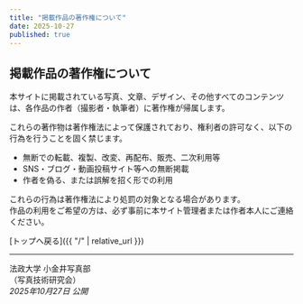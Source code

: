 ```yaml
---
title: "掲載作品の著作権について"
date: 2025-10-27
published: true
---
```


## 掲載作品の著作権について

本サイトに掲載されている写真、文章、デザイン、その他すべてのコンテンツは、各作品の作者（撮影者・執筆者）に著作権が帰属します。

これらの著作物は著作権法によって保護されており、権利者の許可なく、以下の行為を行うことを固く禁じます。

- 無断での転載、複製、改変、再配布、販売、二次利用等  
- SNS・ブログ・動画投稿サイト等への無断掲載  
- 作者を偽る、または誤解を招く形での利用

これらの行為は著作権法により処罰の対象となる場合があります。  
作品の利用をご希望の方は、必ず事前に本サイト管理者または作者本人にご連絡ください。

[トップへ戻る]({{ "/" | relative_url }})

---

法政大学 小金井写真部  
（写真技術研究会）  
*2025年10月27日 公開*
